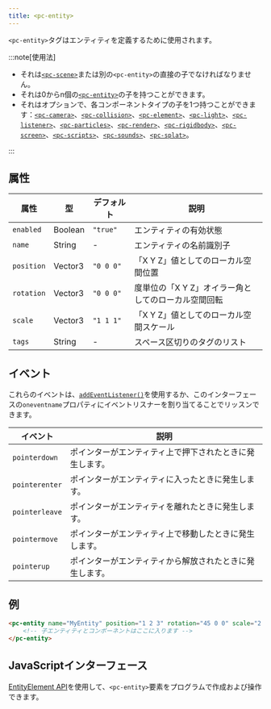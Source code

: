 ```yaml
---
title: <pc-entity>
---
```


`<pc-entity>`タグはエンティティを定義するために使用されます。

:::note[使用法]

* それは[`<pc-scene>`](../pc-scene)または別の`<pc-entity>`の直接の子でなければなりません。
* それは0からn個の[`<pc-entity>`](../pc-entity)の子を持つことができます。
* それはオプションで、各コンポーネントタイプの子を1つ持つことができます：[`<pc-camera>`](../pc-camera)、[`<pc-collision>`](../pc-collision)、[`<pc-element>`](../pc-element)、[`<pc-light>`](../pc-light)、[`<pc-listener>`](../pc-listener)、[`<pc-particles>`](../pc-particles)、[`<pc-render>`](../pc-render)、[`<pc-rigidbody>`](../pc-rigidbody)、[`<pc-screen>`](../pc-screen)、[`<pc-scripts>`](../pc-scripts)、[`<pc-sounds>`](../pc-sounds)、[`<pc-splat>`](../pc-splat)。

:::

## 属性

<div className="attribute-table">

| 属性 | 型 | デフォルト | 説明 |
| --- | --- | --- | --- |
| `enabled` | Boolean | `"true"` | エンティティの有効状態 |
| `name` | String | - | エンティティの名前識別子 |
| `position` | Vector3 | `"0 0 0"` | 「X Y Z」値としてのローカル空間位置 |
| `rotation` | Vector3 | `"0 0 0"` | 度単位の「X Y Z」オイラー角としてのローカル空間回転 |
| `scale` | Vector3 | `"1 1 1"` | 「X Y Z」値としてのローカル空間スケール |
| `tags` | String | - | スペース区切りのタグのリスト |

</div>

## イベント

これらのイベントは、[`addEventListener()`](https://developer.mozilla.org/en-US/docs/Web/API/EventTarget/addEventListener)を使用するか、このインターフェースの`oneventname`プロパティにイベントリスナーを割り当てることでリッスンできます。

| イベント | 説明 |
| --- | --- |
| `pointerdown` | ポインターがエンティティ上で押下されたときに発生します。 |
| `pointerenter` | ポインターがエンティティに入ったときに発生します。 |
| `pointerleave` | ポインターがエンティティを離れたときに発生します。 |
| `pointermove` | ポインターがエンティティ上で移動したときに発生します。 |
| `pointerup` | ポインターがエンティティから解放されたときに発生します。 |

## 例

```html
<pc-entity name="MyEntity" position="1 2 3" rotation="45 0 0" scale="2 2 2" tags="tag1 tag2">
    <!-- 子エンティティとコンポーネントはここに入ります -->
</pc-entity>
```

## JavaScriptインターフェース

[EntityElement API](https://api.playcanvas.com/web-components/classes/EntityElement.html)を使用して、`<pc-entity>`要素をプログラムで作成および操作できます。

